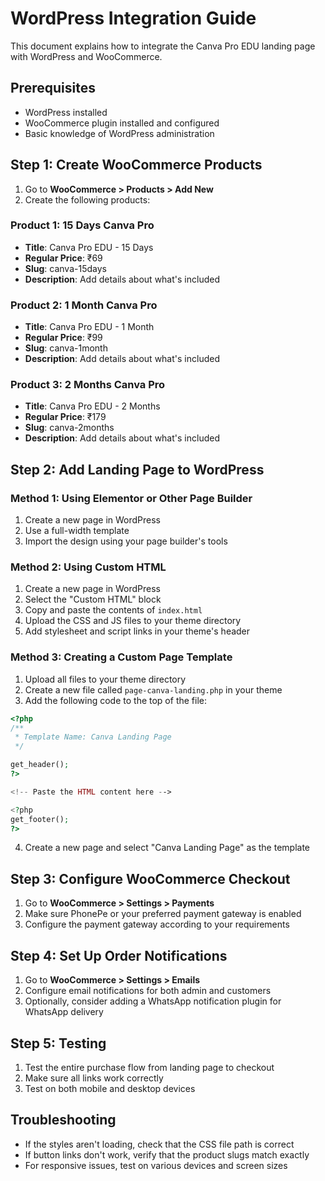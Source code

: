 # WordPress Integration Guide

This document explains how to integrate the Canva Pro EDU landing page with WordPress and WooCommerce.

## Prerequisites

- WordPress installed
- WooCommerce plugin installed and configured
- Basic knowledge of WordPress administration

## Step 1: Create WooCommerce Products

1. Go to **WooCommerce > Products > Add New**
2. Create the following products:

### Product 1: 15 Days Canva Pro
- **Title**: Canva Pro EDU - 15 Days
- **Regular Price**: ₹69
- **Slug**: canva-15days
- **Description**: Add details about what's included

### Product 2: 1 Month Canva Pro
- **Title**: Canva Pro EDU - 1 Month
- **Regular Price**: ₹99
- **Slug**: canva-1month
- **Description**: Add details about what's included

### Product 3: 2 Months Canva Pro
- **Title**: Canva Pro EDU - 2 Months
- **Regular Price**: ₹179
- **Slug**: canva-2months
- **Description**: Add details about what's included

## Step 2: Add Landing Page to WordPress

### Method 1: Using Elementor or Other Page Builder

1. Create a new page in WordPress
2. Use a full-width template
3. Import the design using your page builder's tools

### Method 2: Using Custom HTML

1. Create a new page in WordPress
2. Select the "Custom HTML" block
3. Copy and paste the contents of `index.html`
4. Upload the CSS and JS files to your theme directory
5. Add stylesheet and script links in your theme's header

### Method 3: Creating a Custom Page Template

1. Upload all files to your theme directory
2. Create a new file called `page-canva-landing.php` in your theme
3. Add the following code to the top of the file:

```php
<?php
/**
 * Template Name: Canva Landing Page
 */

get_header();
?>

<!-- Paste the HTML content here -->

<?php
get_footer();
?>
```

4. Create a new page and select "Canva Landing Page" as the template

## Step 3: Configure WooCommerce Checkout

1. Go to **WooCommerce > Settings > Payments**
2. Make sure PhonePe or your preferred payment gateway is enabled
3. Configure the payment gateway according to your requirements

## Step 4: Set Up Order Notifications

1. Go to **WooCommerce > Settings > Emails**
2. Configure email notifications for both admin and customers
3. Optionally, consider adding a WhatsApp notification plugin for WhatsApp delivery

## Step 5: Testing

1. Test the entire purchase flow from landing page to checkout
2. Make sure all links work correctly
3. Test on both mobile and desktop devices

## Troubleshooting

- If the styles aren't loading, check that the CSS file path is correct
- If button links don't work, verify that the product slugs match exactly
- For responsive issues, test on various devices and screen sizes 